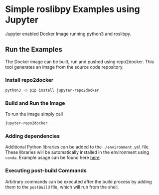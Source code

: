 # Simple roslibpy Examples using Jupyter

Jupyter enabled Docker Image running python3 and roslibpy.

## Run the Examples

The Docker image can be built, run and pushed using repo2docker. This tool
generates an image from the source code repository.

### Install repo2docker

```zsh
python3 -m pip install jupyter-repo2docker
```

### Build and Run the Image

To run the image simply call

```zsh
jupyter-repo2docker .
```

### Adding dependencies

Additional Python libraries can be added to the `./environment.yml` file. These
libraries will be automatically installed in the environment using `conda`.
Example usage can be found here
[here](https://github.com/binder-examples/conda).

### Executing post-build Commands

Arbitrary commands can be executed after the build process by adding them to the
`postBuild` file, which will run from the shell.

